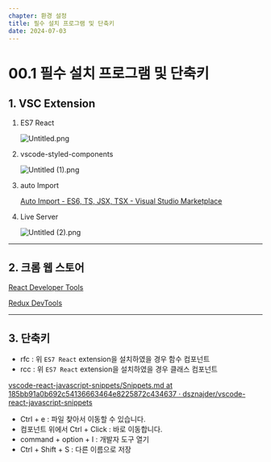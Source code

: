 ```yaml
---
chapter: 환경 설정
title: 필수 설치 프로그램 및 단축키
date: 2024-07-03
---
```


# 00.1 필수 설치 프로그램 및 단축키

## 1. VSC Extension

1. ES7 React

   ![Untitled.png](/images/basecamp-react/chapter00-1/Untitled.png)

2. vscode-styled-components

   ![Untitled (1).png](</images/basecamp-react/chapter00-1/Untitled_(1).png>)

3. auto Import

   [Auto Import - ES6, TS, JSX, TSX - Visual Studio Marketplace](https://marketplace.visualstudio.com/items?itemName=NuclleaR.vscode-extension-auto-import)

4. Live Server

   ![Untitled (2).png](</images/basecamp-react/chapter00-1/Untitled_(2).png>)

---

## 2. 크롬 웹 스토어

[React Developer Tools](https://chrome.google.com/webstore/detail/react-developer-tools/fmkadmapgofadopljbjfkapdkoienihi?hl=ko)

[Redux DevTools](https://chrome.google.com/webstore/detail/redux-devtools/lmhkpmbekcpmknklioeibfkpmmfibljd?hl=ko)

---

## 3. 단축키

- rfc : 위 `ES7 React` extension을 설치하였을 경우 함수 컴포넌트
- rcc : 위 `ES7 React` extension을 설치하였을 경우 클래스 컴포넌트

[vscode-react-javascript-snippets/Snippets.md at 185bb91a0b692c54136663464e8225872c434637 · dsznajder/vscode-react-javascript-snippets](https://github.com/dsznajder/vscode-react-javascript-snippets/blob/HEAD/docs/Snippets.md)

- Ctrl + e : 파일 찾아서 이동할 수 있습니다.
- 컴포넌트 위에서 Ctrl + Click : 바로 이동합니다.
- command + option + I : 개발자 도구 열기
- Ctrl + Shift + S : 다른 이름으로 저장
